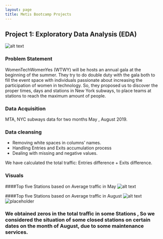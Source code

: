 ```yaml
---
layout: page
title: Metis Bootcamp Projects
---
```

## Project 1: Exploratory Data Analysis (EDA)
![alt text](logo.png)
### Problem Statement
WomenTechWomenYes (WTWY) will be hosts an annual gala at the beginning of the summer. They try to do double duty with the gala both to fill the event space with individuals passionate about increasing the participation of women in technology. So, they proposed us to discover the proper times, days and stations in New York subways, to place teams at stations to reach the maximum amount of people.

 ### Data Acquisition 
 MTA, NYC subways data for two months  May , August 2019.	

 ### Data cleansing 
+ Removing white spaces in columns’ names.
+ Handling Entries and Exits accumulation process
+ Dealing with missing and negative values.

We have calculated the total traffic: Entries difference + Exits difference.

### Visuals
 ####Top five Stations based on Average traffic in May 
![alt text](MayTopAvgStations.png)

 ####Top five Stations based on Average traffic in August 
![alt text](AvgTopFiveStation.png)
![placeholder](http://placehold.it/800x400 "Large example image")

### We obtained zeros in the total traffic in some Stations , So we considered  the situation of some  closed stations on certain dates on the month of August, due to some maintenance services.








